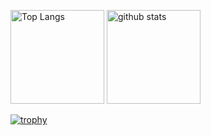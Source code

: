 <p align="left"> 
  <img alt="Top Langs" height="150px" src="https://github-readme-stats.vercel.app/api/top-langs/?username=kyon-00&layout=compact&show_icons=true&theme=onedark" />
  <img alt="github stats" height="150px" src="https://github-readme-stats.vercel.app/api?username=kyon-00&theme=onedark&show_icons=ture" />
</p>

[![trophy](https://github-profile-trophy.vercel.app/?username=kyon-00&theme=onedark)](https://github.com/ryo-ma/github-profile-trophy)

